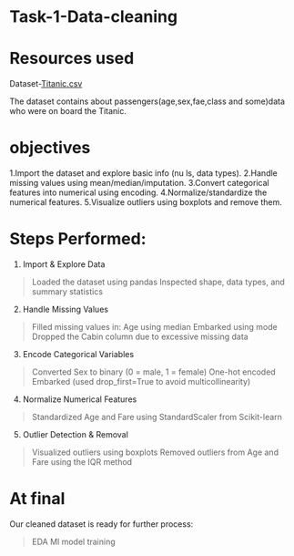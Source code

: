 # Task-1-Data-cleaning
# Resources used
Dataset-[Titanic.csv](https://www.kaggle.com/datasets/rushikeshlavate/titanic-datset)

The dataset contains about passengers(age,sex,fae,class and some)data who were on board the Titanic.

# objectives
1.Import the dataset and explore basic info (nu ls, data types).
2.Handle missing values using mean/median/imputation.
3.Convert categorical features into numerical using encoding.
4.Normalize/standardize the numerical features.
5.Visualize outliers using boxplots and remove them.
# Steps Performed:
1. Import & Explore Data
 > Loaded the dataset using pandas
 > Inspected shape, data types, and summary statistics
2. Handle Missing Values
 >Filled missing values in:
  Age using median
  Embarked using mode
 >Dropped the Cabin column due to excessive missing data
3. Encode Categorical Variables
 >Converted Sex to binary (0 = male, 1 = female)
 >One-hot encoded Embarked (used drop_first=True to avoid multicollinearity)
4. Normalize Numerical Features
 >Standardized Age and Fare using StandardScaler from Scikit-learn
5. Outlier Detection & Removal
 >Visualized outliers using boxplots
 >Removed outliers from Age and Fare using the IQR method
# At final
 Our cleaned dataset is ready for further process:
   > EDA
   > Ml model training 
 
